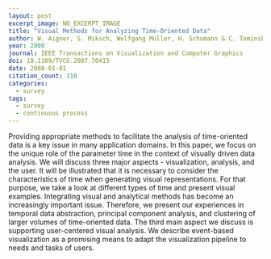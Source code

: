 ```yaml
---
layout: post
excerpt_image: NO_EXCERPT_IMAGE
title: "Visual Methods for Analyzing Time-Oriented Data"
author: W. Aigner, S. Miksch, Wolfgang Müller, H. Schumann & C. Tominski
year: 2008
journal: IEEE Transactions on Visualization and Computer Graphics
doi: 10.1109/TVCG.2007.70415
date: 2008-01-01
citation_count: 310
categories:
  - survey
tags:
  - survey
  - continuous process
---
```

Providing appropriate methods to facilitate the analysis of time-oriented data is a key issue in many application domains. In this paper, we focus on the unique role of the parameter time in the context of visually driven data analysis. We will discuss three major aspects - visualization, analysis, and the user. It will be illustrated that it is necessary to consider the characteristics of time when generating visual representations. For that purpose, we take a look at different types of time and present visual examples. Integrating visual and analytical methods has become an increasingly important issue. Therefore, we present our experiences in temporal data abstraction, principal component analysis, and clustering of larger volumes of time-oriented data. The third main aspect we discuss is supporting user-centered visual analysis. We describe event-based visualization as a promising means to adapt the visualization pipeline to needs and tasks of users.
